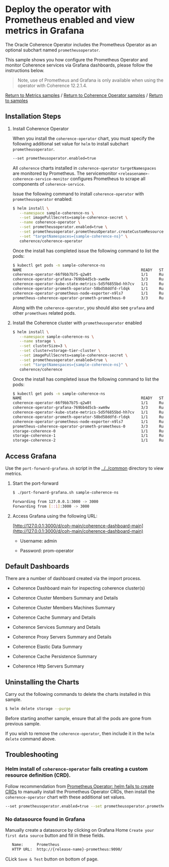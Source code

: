 # Deploy the operator with Prometheus enabled and view metrics in Grafana

The Oracle Coherence Operator includes the Prometheus Operator as an optional subchart named `prometheusoperator`.

This sample shows you how configure the Prometheus Operator and monitor Coherence services via 
Grafana dashboards, please follow the instructions below.

> Note, use of Prometheus and Grafana is only available when using the
> operator with Coherence 12.2.1.4.

[Return to Metrics samples](../) / [Return to Coherence Operator samples](../../) / [Return to samples](../../../README.md#list-of-samples)

## Installation Steps

1. Install Coherence Operator

   When you install the `coherence-operator` chart, you must specify the following
   additional set value for `helm` to install subchart `prometheusoperator`.
  
   ```bash
   --set prometheusoperator.enabled=true
   ```
  
   All `coherence` charts installed in `coherence-operator` `targetNamespaces` are monitored by 
   Prometheus. The servicemonitor `<releasename>-coherence-service-monitor` 
   configures Prometheus to scrape all components of `coherence-service`.

   Issue the following command to install `coherence-operator` with `prometheusoperator` enabled:
   
   ```bash
   $ helm install \
      --namespace sample-coherence-ns \
      --set imagePullSecrets=sample-coherence-secret \
      --name coherence-operator \
      --set prometheusoperator.enabled=true \
      --set prometheusoperator.prometheusOperator.createCustomResource=false \
      --set "targetNamespaces={sample-coherence-ns}" \
      coherence/coherence-operator
   ```
   
   Once the install has completed issue the following command to list the pods:
   ```bash
   $ kubectl get pods -n sample-coherence-ns
   NAME                                                     READY   STATUS    RESTARTS   AGE
   coherence-operator-66f9bb7b75-q2w8t                      1/1     Running   0          34s
   coherence-operator-grafana-769bb4d5cb-xwm9w              3/3     Running   0          35s
   coherence-operator-kube-state-metrics-5d5f6855bd-hh7cv   1/1     Running   0          35s
   coherence-operator-prometh-operator-58bd58ddfd-rldqk     1/1     Running   0          34s
   coherence-operator-prometheus-node-exporter-n9ls7        1/1     Running   0          35s
   prometheus-coherence-operator-prometh-prometheus-0       3/3     Running   1          21s
   ```
   
   Along with the `coherence-operator`, you should also see `grafana` and other `promethues` related pods.
   
1. Install the Coherence cluster with `prometheusoperator` enabled

   ```bash
   $ helm install \
      --namespace sample-coherence-ns \
      --name storage \
      --set clusterSize=3 \
      --set cluster=storage-tier-cluster \
      --set imagePullSecrets=sample-coherence-secret \
      --set prometheusoperator.enabled=true \
      --set "targetNamespaces={sample-coherence-ns}" \
      coherence/coherence
   ```
   
   Once the install has completed issue the following command to list the pods:

   ```bash
   $ kubectl get pods -n sample-coherence-ns
   NAME                                                     READY   STATUS    RESTARTS   AGE
   coherence-operator-66f9bb7b75-q2w8t                      1/1     Running   0          9m
   coherence-operator-grafana-769bb4d5cb-xwm9w              3/3     Running   0          9m
   coherence-operator-kube-state-metrics-5d5f6855bd-hh7cv   1/1     Running   0          9m
   coherence-operator-prometh-operator-58bd58ddfd-rldqk     1/1     Running   0          9m
   coherence-operator-prometheus-node-exporter-n9ls7        1/1     Running   0          9m
   prometheus-coherence-operator-prometh-prometheus-0       3/3     Running   1          9m
   storage-coherence-0                                      1/1     Running   0          3m
   storage-coherence-1                                      1/1     Running   0          2m
   storage-coherence-2                                      1/1     Running   0          1m
   ```
 
## Access Grafana

Use the `port-forward-grafana.sh` script in the [../../common](../../common) directory to view metrics.

1. Start the port-forward

   ```bash
   $ ./port-forward-grafana.sh sample-coherence-ns

   Forwarding from 127.0.0.1:3000 -> 3000
   Forwarding from [::1]:3000 -> 3000
   ```
   
1. Access Grafana using the following URL:

   [http://127.0.0.1:3000/d/coh-main/coherence-dashboard-main](http://127.0.0.1:3000/d/coh-main/coherence-dashboard-main)

   * Username: admin  

   * Password: prom-operator

## Default Dashboards

There are a number of dashboard created via the import process.

* Coherence Dashboard main for inspecting coherence cluster(s)

* Coherence Cluster Members Summary and Details

* Coherence Cluster Members Machines Summary

* Coherence Cache Summary and Details

* Coherence Services Summary and Details

* Coherence Proxy Servers Summary and Details

* Coherence Elastic Data Summary

* Coherence Cache Persistence Summary

* Coherence Http Servers Summary

## Uninstalling the Charts

Carry out the following commands to delete the charts installed in this sample.

```bash
$ helm delete storage --purge
```

Before starting another sample, ensure that all the pods are gone from previous sample.

If you wish to remove the `coherence-operator`, then include it in the `helm delete` command above.

## Troubleshooting

### Helm install of `coherence-operator` fails creating a custom resource definition (CRD).

Follow recommendation from [Prometheus Operator: helm fails to create CRDs](https://github.com/helm/charts/tree/master/stable/prometheus-operator#user-content-helm-fails-to-create-crds)
to manually install the Prometheus Operator CRDs, then install the `coherence-operator` chart with these additional set values. 

```bash
--set prometheusoperator.enabled=true --set prometheusoperator.prometheusOperator.createCustomResource=false
```

### No datasource found in Grafana

Manually create a datasource by clicking on Grafana Home `Create your first data source` button 
and fill in these fields.
  
```bash
   Name:      Prometheus 
   HTTP URL:  http://{release-name}-prometheus:9090/
```

CLick `Save & Test` button on bottom of page.


